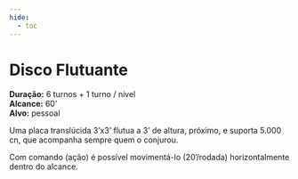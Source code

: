 ```yaml
---
hide:
  - toc
---
```


# Disco Flutuante

**Duração:** 6 turnos + 1 turno / nível  
**Alcance:** 60’  
**Alvo:** pessoal  

Uma placa translúcida 3’x3’ flutua a 3’ de altura, próximo, e suporta 5.000 cn, que acompanha sempre quem o conjurou. 

Com comando (ação) é possível movimentá-lo (20’/rodada) horizontalmente dentro do alcance.
